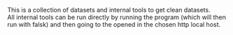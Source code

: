 This is a collection of datasets and internal tools to get clean datasets.  
All internal tools can be run directly by running the program (which will then run with falsk) and then going to the opened in the chosen http local host.